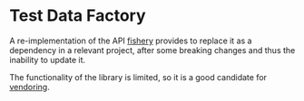 # Test Data Factory

A re-implementation of the API [fishery](https://github.com/thoughtbot/fishery) provides to replace it as a dependency
in a relevant project, after some breaking changes and thus the inability to update it.

The functionality of the library is limited, so it is a good candidate for [vendoring](https://macwright.com/2021/03/11/vendor-by-default.html).
